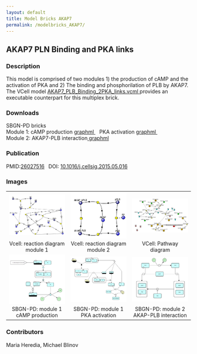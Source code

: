 ```yaml
---
layout: default
title: Model Bricks AKAP7
permalink: /modelbricks_AKAP7/
---
```

## AKAP7 PLN Binding and PKA links

### Description
This model is comprised of two modules 1) the production of cAMP and the activation of PKA and 2) The binding and phosphorilation of  PLB by AKAP7. The VCell model <a href="/modelbricks/AKAP7_PLB_Binding_2PKA_links.vcml"> AKAP7_PLB_Binding_2PKA_links.vcml </a> provides an executable counterpart for this multiplex brick.

### Downloads 
SBGN-PD bricks <br />
Module 1: cAMP production <a href="/modelbricks/module1_cAMPprod.graphml"> graphml </a> &ensp; PKA activation <a href="/modelbricks/module1_PKAact.graphml">graphml </a> &ensp;<br />
Module 2: AKAP7-PLB interaction<a href="/modelbricks/module2_AKAP7-PLB.graphml"> graphml </a><br />

### Publication 
 PMID:<a href="https://www.ncbi.nlm.nih.gov/pubmed/?term=26027516">26027516</a>&ensp; DOI: <a href="https://doi.org/10.1016/j.cellsig.2015.05.016">10.1016/j.cellsig.2015.05.016</a><br />

### Images

 <table> 
  <td align="center" width="30%"><a href="https://modelbricks.github.io/images/modelbricks/cCAMPprod_PKAact.PNG"><img align="center" src="/images/modelbricks/cCAMPprod_PKAact.PNG"/></a></td>
  <td align="center" width="30%"><a href="https://modelbricks.github.io/images/modelbricks/PLB_binding_phosph.PNG"><img align="center" src="/images/modelbricks/PLB_binding_phosph.PNG"/></a></td>
  <td align="center" width="30%"><a href="https://modelbricks.github.io/images/modelbricks/Pathways-AKAP7.PNG"><img align="center" src="/images/modelbricks/Pathways-AKAP7.PNG"/></a></td>
 <tr>
  <td align="center"> Vcell: reaction diagram module 1</td>
  <td align="center"> Vcell: reaction diagram module 2</td>
  <td align="center"> VCell: Pathway diagram</td>
 </tr>
 <td align="center" width="30%"><a href="https://modelbricks.github.io/images/modelbricks/AKAP_module1_cAMPprod.png"><img align="center" src="/images/modelbricks/AKAP_module1_cAMPprod.png"/></a></td>
  <td align="center" width="30%"><a href="https://modelbricks.github.io/images/modelbricks/AKAP_module1_PKAact.png"><img align="center" src="/images/modelbricks/AKAP_module1_PKAact.png"/></a></td>
  <td align="center" width="30%"><a href="https://modelbricks.github.io/images/modelbricks/AKAP_module2_AKAP-PLB.png"><img align="center" src="/images/modelbricks/AKAP_module2_AKAP-PLB.png"/></a></td>
 <tr>
  <td align="center"> SBGN-PD: module 1 cAMP production</td>
  <td align="center"> SBGN-PD: module 1 PKA activation</td>
  <td align="center"> SBGN-PD: module 2 AKAP-PLB interaction</td>
 </tr>
 </table>

### Contributors
Maria Heredia, Michael Blinov
 
